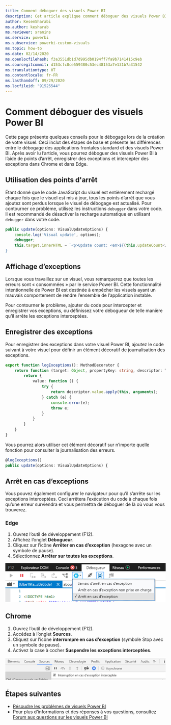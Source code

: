 ```yaml
---
title: Comment déboguer des visuels Power BI
description: Cet article explique comment déboguer des visuels Power BI.
author: KesemSharabi
ms.author: kesharab
ms.reviewer: sranins
ms.service: powerbi
ms.subservice: powerbi-custom-visuals
ms.topic: how-to
ms.date: 02/14/2020
ms.openlocfilehash: f3a3551db1d7d995db0194ff7fa9b7141415c9eb
ms.sourcegitcommit: d153cfc0ce559480c53ec48153a7e131b7a31542
ms.translationtype: HT
ms.contentlocale: fr-FR
ms.lasthandoff: 09/29/2020
ms.locfileid: "91525544"
---
```

# <a name="how-to-debug-power-bi-visuals"></a>Comment déboguer des visuels Power BI

Cette page présente quelques conseils pour le débogage lors de la création de votre visuel. Ceci inclut des étapes de base et présente les différences entre le débogage des applications frontales standard et des visuels Power BI.
Après avoir lu l’article, vous pourrez déboguer des visuels Power BI à l’aide de points d’arrêt, enregistrer des exceptions et intercepter des exceptions dans Chrome et dans Edge.

## <a name="using-breakpoints"></a>Utilisation des points d'arrêt

Étant donné que le code JavaScript du visuel est entièrement rechargé chaque fois que le visuel est mis à jour, tous les points d’arrêt que vous ajoutez sont perdus lorsque le visuel de débogage est actualisé. Pour contourner ce problème, utilisez les instructions `debugger` dans votre code. Il est recommandé de désactiver la recharge automatique en utilisant `debugger` dans votre code.

```typescript
public update(options: VisualUpdateOptions) {
    console.log('Visual update', options);
    debugger;
    this.target.innerHTML = `<p>Update count: <em>${(this.updateCount</em></p>`;
}
```


## <a name="showing-exceptions"></a>Affichage d’exceptions

Lorsque vous travaillez sur un visuel, vous remarquerez que toutes les erreurs sont « consommées » par le service Power BI. Cette fonctionnalité intentionnelle de Power BI est destinée à empêcher les visuels ayant un mauvais comportement de rendre l’ensemble de l’application instable.

Pour contourner le problème, ajouter du code pour intercepter et enregistrer vos exceptions, ou définissez votre débogueur de telle manière qu’il arrête les exceptions interceptées.


## <a name="log-exceptions"></a>Enregistrer des exceptions

Pour enregistrer des exceptions dans votre visuel Power BI, ajoutez le code suivant à votre visuel pour définir un élément décoratif de journalisation des exceptions.

```typescript
export function logExceptions(): MethodDecorator {
    return function (target: Object, propertyKey: string, descriptor: TypedPropertyDescriptor<any>): TypedPropertyDescriptor<any> {
        return {
            value: function () {
                try {
                    return descriptor.value.apply(this, arguments);
                } catch (e) {
                    console.error(e);
                    throw e;
                }
            }
        }
    }
}
```
Vous pourrez alors utiliser cet élément décoratif sur n’importe quelle fonction pour consulter la journalisation des erreurs.

```typescript
@logExceptions()
public update(options: VisualUpdateOptions) {
```

## <a name="break-on-exceptions"></a>Arrêt en cas d’exceptions

Vous pouvez également configurer le navigateur pour qu’il s’arrête sur les exceptions interceptées. Ceci arrêtera l’exécution du code à chaque fois qu’une erreur surviendra et vous permettra de déboguer de là où vous vous trouverez.

### <a name="edge"></a>Edge

1. Ouvrez l’outil de développement (F12).
2. Affichez l’onglet **Débogueur**.
3. Cliquez sur l’icône **Arrêter en cas d’exception** (hexagone avec un symbole de pause).
4. Sélectionnez **Arrêter sur toutes les exceptions**.

![Capture d’écran montrant l’onglet Débogueur avec l’option Arrêt en cas d’exception sélectionnée.](media/visuals-how-to-debug/how-to-debug-edge.png)

## <a name="chrome"></a>Chrome

1. Ouvrez l’outil de développement (F12).
2. Accédez à l’onglet **Sources**.
3. Cliquez sur l’icône **interrompre en cas d’exception** (symbole Stop avec un symbole de pause).
4. Activez la case à cocher **Suspendre les exceptions interceptées**.

![Capture d’écran montrant l’onglet Sources avec l’option Interruption en cas d’exception interceptée sélectionnée.](media/visuals-how-to-debug/how-to-debug-chrome.png)

## <a name="next-steps"></a>Étapes suivantes
* [Résoudre les problèmes de visuels Power BI](power-bi-custom-visuals-troubleshoot.md)
* Pour plus d’informations et des réponses à vos questions, consultez [Forum aux questions sur les visuels Power BI](power-bi-custom-visuals-faq.md#organizational-power-bi-visuals)
